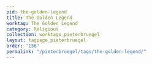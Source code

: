 ```yaml
---
pid: the-golden-legend
title: The Golden Legend
worktag: The Golden Legend
category: Religious
collection: worktags_pieterbruegel
layout: tagpage_pieterbruegel
order: '156'
permalink: "/pieterbruegel/tags/the-golden-legend/"
---
```

